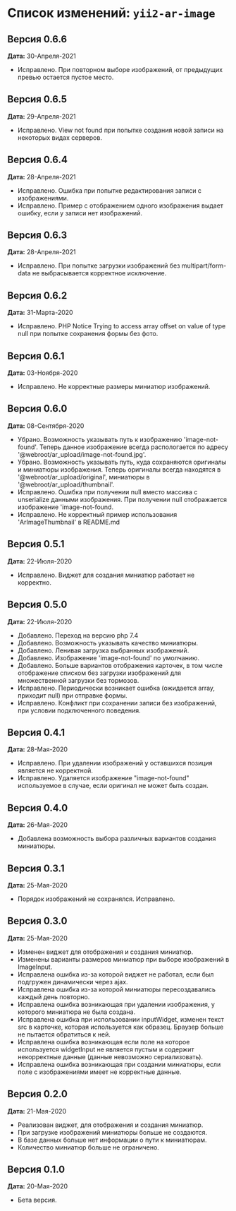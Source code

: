 Список изменений: `yii2-ar-image`
===============================

## Версия 0.6.6

**Дата:** 30-Апреля-2021

- Исправлено. При повторном выборе изображений, от предыдущих превью остается пустое место.

## Версия 0.6.5

**Дата:** 29-Апреля-2021

- Исправлено. View not found при попытке создания новой записи на некоторых видах серверов.

## Версия 0.6.4

**Дата:** 28-Апреля-2021

- Исправлено. Ошибка при попытке редактирования записи с изображениями.
- Исправлено. Пример с отображением одного изображения выдает ошибку, если у записи нет изображений.

## Версия 0.6.3

**Дата:** 28-Апреля-2021

- Исправлено. При попытке загрузки изображений без multipart/form-data не выбрасывается корректное исключение.

## Версия 0.6.2

**Дата:** 31-Марта-2020

- Исправлено. PHP Notice Trying to access array offset on value of type null при попытке сохранения формы без фото.

## Версия 0.6.1

**Дата:** 03-Ноября-2020

- Исправлено. Не корректные размеры миниатюр изображений.

## Версия 0.6.0

**Дата:** 08-Сентября-2020

- Убрано. Возможность указывать путь к изображению 'image-not-found'. Теперь данное изображение всегда распологается по адресу '@webroot/ar_upload/image-not-found.jpg'.
- Убрано. Возможность указывать путь, куда сохраняются оригиналы и миниатюры изображения. 
Теперь оригиналы всегда находятся в '@webroot/ar_upload/original', миниатюры в '@webroot/ar_upload/thumbnail'.
- Исправлено. Ошибка при получении null вместо массива с unserialize данными изображения. При получении null отображается изображение 'image-not-found.
- Исправлено. Не корректный пример использования 'ArImageThumbnail' в README.md


## Версия 0.5.1

**Дата:** 22-Июля-2020

- Исправлено. Виджет для создания миниатюр работает не корректно.

## Версия 0.5.0

**Дата:** 22-Июля-2020

- Добавлено. Переход на версию php 7.4
- Добавлено. Возможность указывать качество миниатюры.
- Добавлено. Ленивая загрузка выбранных изображений.
- Добавлено. Изображение 'image-not-found' по умолчанию.
- Добавлено. Больше вариантов отображения карточек, в том числе отображение списком без загрузки изображений для множественной загрузки без тормозов.
- Исправлено. Периодически возникает ошибка (ожидается array, приходит null) при отправке формы.
- Исправлено. Конфликт при сохранении записи без изображений, при условии подключенного поведения.

## Версия 0.4.1

**Дата:** 28-Мая-2020

- Исправлено. При удалении изображений у оставшихся позиция является не корректной. 
- Исправлено. Удаляется изображение "image-not-found" используемое в случае, если оригинал не может быть создан.

## Версия 0.4.0

**Дата:** 26-Мая-2020

- Добавлена возможность выбора различных вариантов создания миниатюры.

## Версия 0.3.1

**Дата:** 25-Мая-2020

- Порядок изображений не сохранялся. Исправлено.

## Версия 0.3.0

**Дата:** 25-Мая-2020

- Изменен виджет для отображения и создания миниатюр.
- Изменены варианты размеров миниатюр при выборе изображений в ImageInput.
- Исправлена ошибка из-за которой виджет не работал, если был подгружен динамически через ajax.
- Исправлена ошибка из-за которой миниатюры пересоздавались каждый день повторно.
- Исправлена ошибка возникающая при удалении изображения, у которого миниатюра не была создана.
- Исправлена ошибка при использовании inputWidget, изменен текст src в карточке, которая используется как образец. 
Браузер больше не пытается обратиться к ней.
- Исправлена ошибка возникающая если поле на которое используется widgetInput не является пустым и содержит 
некорректные данные (данные невозможно сериализовать).
- Исправлена ошибка возникающая при создании миниатюры, если поле с изображениями имеет не корректные данные.

## Версия 0.2.0

**Дата:** 21-Мая-2020

- Реализован виджет, для отображения и создания миниатюр.
- При загрузке изображений миниатюры больше не создаются.
- В базе данных больше нет информации о пути к миниатюрам.
- Количество миниатюр больше не ограничено.

## Версия 0.1.0

**Дата:** 20-Мая-2020

- Бета версия.